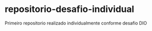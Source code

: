 # repositorio-desafio-individual
Primeiro repositorio realizado individualmente conforme desafio DIO

